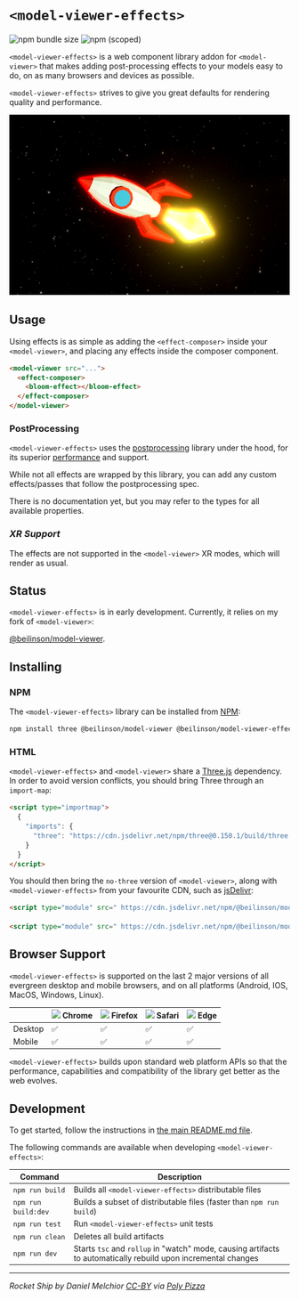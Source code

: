 # `<model-viewer-effects>`

 ![npm bundle size](https://img.shields.io/bundlephobia/min/@beilinson/model-viewer-effects)
 ![npm (scoped)](https://img.shields.io/npm/v/@beilinson/model-viewer-effects)

`<model-viewer-effects>` is a web component library addon for `<model-viewer>` that makes adding post-processing
effects to your models easy to do, on as many browsers and devices as possible.

`<model-viewer-effects>` strives to give you great defaults for rendering quality and
performance.

![A 3D Model of a Rocket Ship](screenshot.png)
## Usage
Using effects is as simple as adding the `<effect-composer>` inside your `<model-viewer>`, and placing any effects inside the composer component.

```html
<model-viewer src="...">
  <effect-composer>
    <bloom-effect></bloom-effect>
  </effect-composer>
</model-viewer>
```

### PostProcessing
`<model-viewer-effects>` uses the [postprocessing](https://github.com/pmndrs/postprocessing) library under the hood, for its superior [performance](https://github.com/pmndrs/postprocessing#performance) and support.

While not all effects are wrapped by this library, you can add any custom effects/passes that follow the postprocessing spec.

There is no documentation yet, but you may refer to the types for all available properties.

### *XR Support*
The effects are not supported in the `<model-viewer>` XR modes, which will render as usual.

## Status
`<model-viewer-effects>` is in early development. Currently, it relies on my fork of `<model-viewer>`: 

[@beilinson/model-viewer](https://npmjs.com/@beilinson/model-viewer).

## Installing
### NPM

The `<model-viewer-effects>` library can be installed from [NPM](https://npmjs.org):

```sh
npm install three @beilinson/model-viewer @beilinson/model-viewer-effects
```

### HTML

`<model-viewer-effects>` and `<model-viewer>` share a [Three.js](https://threejs.org/) dependency. In order to avoid version conflicts, you should bring Three through an `import-map`:

```html
<script type="importmap">
  {
    "imports": {
      "three": "https://cdn.jsdelivr.net/npm/three@0.150.1/build/three.module.js"
    }
  }
</script>
```

You should then bring the `no-three` version of `<model-viewer>`, along with `<model-viewer-effects>` from your favourite CDN, such as [jsDelivr](https://www.jsdelivr.com/package/npm/@google/model-viewer):


```html
<script type="module" src=" https://cdn.jsdelivr.net/npm/@beilinson/model-viewer/dist/model-viewer-no-three.min.js "></script>

<script type="module" src=" https://cdn.jsdelivr.net/npm/@beilinson/model-viewer-effects/dist/model-viewer-effects.min.js "></script>
```

## Browser Support

`<model-viewer-effects>` is supported on the last 2 major versions of all evergreen
desktop and mobile browsers, and on all platforms (Android, IOS, MacOS, Windows, Linux).

|               | <img src="https://github.com/alrra/browser-logos/raw/master/src/chrome/chrome_32x32.png" width="16"> Chrome | <img src="https://github.com/alrra/browser-logos/raw/master/src/firefox/firefox_32x32.png" width="16"> Firefox | <img src="https://github.com/alrra/browser-logos/raw/master/src/safari/safari_32x32.png" width="16"> Safari | <img src="https://github.com/alrra/browser-logos/raw/master/src/edge/edge_32x32.png" width="16"> Edge |
| -------- | --- | --- | --- | --- |
| Desktop  | ✅  | ✅  | ✅  | ✅  |
| Mobile   | ✅  | ✅  | ✅  | ✅  |

`<model-viewer-effects>` builds upon standard web platform APIs so that the performance,
capabilities and compatibility of the library get better as the web evolves.

## Development

To get started, follow the instructions in [the main README.md file](../../README.md).

The following commands are available when developing `<model-viewer-effects>`:

Command                         | Description
------------------------------- | -----------
`npm run build`                 | Builds all `<model-viewer-effects>` distributable files
`npm run build:dev`             | Builds a subset of distributable files (faster than `npm run build`)
`npm run test`                  | Run `<model-viewer-effects>` unit tests
`npm run clean`                 | Deletes all build artifacts
`npm run dev`                   | Starts `tsc` and `rollup` in "watch" mode, causing artifacts to automatically rebuild upon incremental changes


----
*Rocket Ship by Daniel Melchior [CC-BY](https://creativecommons.org/licenses/by/3.0/) via [Poly Pizza](https://poly.pizza/m/9dyJn4gp7U8)*